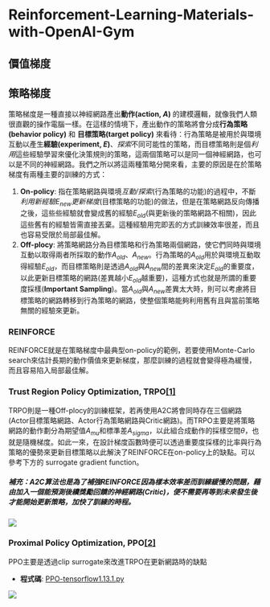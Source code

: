 # Reinforcement-Learning-Materials-with-OpenAI-Gym

## 價值梯度

## 策略梯度
策略梯度是一種直接以神經網路產出**動作(action, $A$)** 的建模邏輯，就像我們人類很直觀的操作電腦一樣。在這樣的情境下，產出動作的策略將會分成**行為策略(behavior policy)** 和 **目標策略(target policy)** 來看待：行為策略是被用於與環境互動以產生**經驗(experiment, $E$)**、*探索*不同可能性的策略，而目標策略則是個*利用*這些經驗學習來優化決策規則的策略，這兩個策略可以是同一個神經網路，也可以是不同的神經網路。我們之所以將這兩種策略分開來看，主要的原因是在於策略梯度有兩種主要的訓練的方式：
1. **On-policy**:  指在策略網路與環境*互動/探索*(行為策略的功能)的過程中，不斷*利用新經驗$E_{new}$更新梯度*(目標策略的功能)的做法，但是在策略網路反向傳播之後，這些些經驗就會變成舊的經驗$E_{old}$(與更新後的策略網路不相關)，因此這些舊有的經驗皆需直接丟棄。這種經驗用完即丟的方式訓練效率很差，而且也容易受限於局部最佳解。
2. **Off-plocy**: 將策略網路分為目標策略和行為策略兩個網路，使它們同時與環境互動以取得兩者所採取的動作$A_{old}$、$A_{new}$。行為策略的$A_{old}$用於與環境互動取得經驗$E_{old}$，而目標策略則是透過$A_{old}$與$A_{new}$間的差異來決定$E_{old}$的重要度，以此更新目標策略的網路(差異越小$E_{old}$越重要)，這種方式也就是所謂的重要度採樣(**Important Sampling**)。當$A_{old}$與$A_{new}$差異太大時，則可以考慮將目標策略的網路轉移到行為策略的網路，使整個策略能夠利用舊有且與當前策略無關的經驗來更新。

### REINFORCE
REINFORCE就是在策略梯度中最典型on-policy的範例，若要使用Monte-Carlo search來估計長期的動作價值來更新梯度，那麼訓練的過程就會變得極為緩慢，而且容易陷入局部最佳解。

### Trust Region Policy Optimization, TRPO[[1]](https://arxiv.org/abs/1502.05477)


TRPO則是一種Off-plocy的訓練框架，若再使用A2C將會同時存在三個網路(Actor目標策略網路、Actor行為策略網路與Critic網路)。而TRPO主要是將策略網路的動作劃分為期望值$A_{mu}$和標準差$A_{sigma}$，以此組合成動作的採樣空間$\theta$，也就是隨機梯度。如此一來，在設計梯度函數時便可以透過重要度採樣的比率與行為策略的優勢來更新目標策略以此解決了REINFORCE在on-policy上的缺點。可以參考下方的 surrogate gradient function。
##### 補充：A2C算法也是為了補強REINFORCE因為樣本效率差而訓練緩慢的問題，藉由加入一個能預測後續獎勵回饋的神經網路(Critic)，便不需要再等到未來發生後才能開始更新策略，加快了訓練的時程。

![](https://i.imgur.com/eXSKZLh.png)




### Proximal Policy Optimization, PPO[[2]](https://arxiv.org/abs/1707.063477)
PPO主要是透過clip surrogate來改進TRPO在更新網路時的缺點
- **程式碼**: [PPO-tensorflow1.13.1.py](#code)

![](https://i.imgur.com/34hiku1.png)
